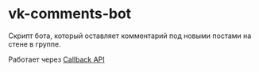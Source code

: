 # vk-comments-bot

Скрипт бота, который оставляет комментарий под новыми постами на стене в группе.

Работает через [Callback API](https://dev.vk.com/ru/api/callback/getting-started)
